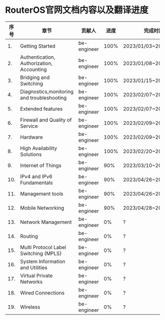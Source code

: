 # RouterOS官网文档内容以及翻译进度

| 序号 | 章节                                        | 贡献人      | 进度 | 完成时间              |
| ---- | ------------------------------------------- | ----------- | ---- | --------------------- |
| 1.   | Getting Started                             | be-engineer | 100% | 2023/01/03~2023/01/08 |
| 2.   | Authentication,  Authorization,  Accounting | be-engineer | 100% | 2023/01/08~2023/01/15 |
| 3.   | Bridging and Switching                      | be-engineer | 100% | 2023/01/15~2023/02/07 |
| 4.   | Diagnostics,monitoring and troubleshooting  | be-engineer | 100% | 2023/02/07~2023/02/10 |
| 5.   | Extended features                           | be-engineer | 100% | 2023/02/07~2023/02/10 |
| 6.   | Firewall and Quality of Service             | be-engineer | 100% | 2023/02/09~2023/02/16 |
| 7.   | Hardware                                    | be-engineer | 100% | 2023/02/09~2023/02/16 |
| 8.   | High Availability Solutions                 | be-engineer | 100% | 2023/02/20~2023/03/06 |
| 9.   | Internet of Things                          | be-engineer | 90%  | 2023/03/10~2023/04/26 |
| 10.  | IPv4 and IPv6 Fundamentals                  | be-engineer | 90%  | 2023/04/26~2023/04/26 |
| 11.  | Management tools                            | be-engineer | 90%  | 2023/04/26~2023/04/28 |
| 12.  | Mobile Networking                           | be-engineer | 90%  | 2023/04/28~2023/04/28 |
| 13.  | Network Management                          | be-engineer | 0%   | ?                     |
| 14.  | Routing                                     | be-engineer | 0%   | ?                     |
| 15.  | Multi Protocol Label Switching (MPLS)       | be-engineer | 0%   | ?                     |
| 16.  | System Information and Utilities            | be-engineer | 0%   | ?                     |
| 17.  | Virtual Private Networks                    | be-engineer | 0%   | ?                     |
| 18.  | Wired Connections                           | be-engineer | 0%   | ?                     |
| 19.  | Wireless                                    | be-engineer | 0%   | ?                     |
